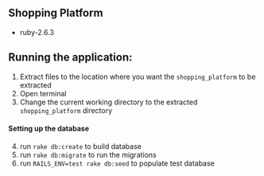 ## Shopping Platform 
- ruby-2.6.3

## Running the application:
1. Extract files to the location where you want the `shopping_platform` to be extracted
2. Open terminal
3. Change the current working directory to the extracted `shopping_platform` directory

#### Setting up the database
4. run `rake db:create` to build database
5. run `rake db:migrate` to run the migrations
6. run `RAILS_ENV=test rake db:seed` to populate test database
